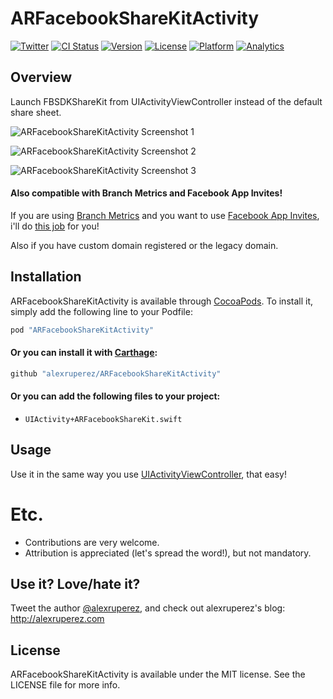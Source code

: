 # ARFacebookShareKitActivity

[![Twitter](http://img.shields.io/badge/contact-@alexruperez-blue.svg?style=flat)](http://twitter.com/alexruperez)
[![CI Status](http://img.shields.io/travis/alexruperez/ARFacebookShareKitActivity.svg?style=flat)](https://travis-ci.org/alexruperez/ARFacebookShareKitActivity)
[![Version](https://img.shields.io/cocoapods/v/ARFacebookShareKitActivity.svg?style=flat)](http://cocoapods.org/pods/ARFacebookShareKitActivity)
[![License](https://img.shields.io/cocoapods/l/ARFacebookShareKitActivity.svg?style=flat)](http://cocoapods.org/pods/ARFacebookShareKitActivity)
[![Platform](https://img.shields.io/cocoapods/p/ARFacebookShareKitActivity.svg?style=flat)](http://cocoapods.org/pods/ARFacebookShareKitActivity)
[![Analytics](https://ga-beacon.appspot.com/UA-55329295-1/ARFacebookShareKitActivity/readme?pixel)](https://github.com/igrigorik/ga-beacon)

## Overview

Launch FBSDKShareKit from UIActivityViewController instead of the default share sheet.

![ARFacebookShareKitActivity Screenshot 1](https://raw.githubusercontent.com/alexruperez/ARFacebookShareKitActivity/master/screenshot1.png)

![ARFacebookShareKitActivity Screenshot 2](https://raw.githubusercontent.com/alexruperez/ARFacebookShareKitActivity/master/screenshot2.png)

![ARFacebookShareKitActivity Screenshot 3](https://raw.githubusercontent.com/alexruperez/ARFacebookShareKitActivity/master/screenshot3.png)

#### Also compatible with Branch Metrics and Facebook App Invites!

If you are using [Branch Metrics](https://branch.io) and you want to use [Facebook App Invites](https://developers.facebook.com/docs/app-invites/overview), i'll do [this job](https://dev.branch.io/features/facebook-app-invites/overview/) for you!

Also if you have custom domain registered or the legacy domain.

## Installation

ARFacebookShareKitActivity is available through [CocoaPods](http://cocoapods.org). To install
it, simply add the following line to your Podfile:

```ruby
pod "ARFacebookShareKitActivity"
```

#### Or you can install it with [Carthage](https://github.com/Carthage/Carthage):

```ruby
github "alexruperez/ARFacebookShareKitActivity"
```

#### Or you can add the following files to your project:
* `UIActivity+ARFacebookShareKit.swift`

## Usage

Use it in the same way you use [UIActivityViewController](http://nshipster.com/uiactivityviewcontroller/), that easy!

# Etc.

* Contributions are very welcome.
* Attribution is appreciated (let's spread the word!), but not mandatory.

## Use it? Love/hate it?

Tweet the author [@alexruperez](http://twitter.com/alexruperez), and check out alexruperez's blog: http://alexruperez.com

## License

ARFacebookShareKitActivity is available under the MIT license. See the LICENSE file for more info.

